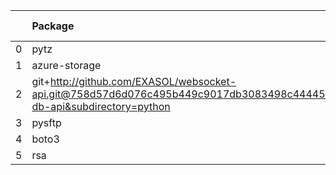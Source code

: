 <!-- markdown-link-check-disable -->

|    | Package                                                                                                                       | Version in 3.2.0     | Version in 4.0.0     | Status   |
|---:|:------------------------------------------------------------------------------------------------------------------------------|:---------------------|:---------------------|:---------|
|  0 | pytz                                                                                                                          | 2021.1               | 2021.1               |          |
|  1 | azure-storage                                                                                                                 | 0.36.0               | 0.36.0               |          |
|  2 | git+http://github.com/EXASOL/websocket-api.git@758d57d6d076c495b449c9017db3083498c44445#egg=exasol-db-api&subdirectory=python | No version specified | No version specified |          |
|  3 | pysftp                                                                                                                        | 0.2.9                | 0.2.9                |          |
|  4 | boto3                                                                                                                         | 1.17.96              | 1.17.96              |          |
|  5 | rsa                                                                                                                           | 4.5                  | 4.5                  |          |